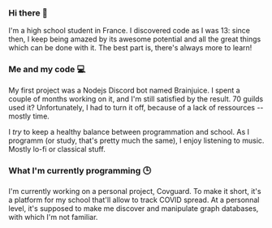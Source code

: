 ### Hi there 👋

<!--
**a2br/a2br** is a ✨ _special_ ✨ repository because its `README.md` (this file) appears on your GitHub profile.

Here are some ideas to get you started:

- 🔭 I’m currently working on ...
- 🌱 I’m currently learning ...
- 👯 I’m looking to collaborate on ...
- 🤔 I’m looking for help with ...
- 💬 Ask me about ...
- 📫 How to reach me: ...
- 😄 Pronouns: ...
- ⚡ Fun fact: ...
-->

I'm a high school student in France. I discovered code as I was 13: since then, I keep being amazed by its awesome potential and all the great things which can be done with it. The best part is, there's always more to learn!

### Me and my code 💻
My first project was a Nodejs Discord bot named Brainjuice. I spent a couple of months working on it, and I'm still satisfied by the result. 70 guilds used it? Unfortunately, I had to turn it off, because of a lack of ressources --mostly time.

I *try* to keep a healthy balance between programmation and school. As I programm (or study, that's pretty much the same), I enjoy listening to music. Mostly lo-fi or classical stuff.

### What I'm currently programming 🕒
I'm currently working on a personal project, Covguard. To make it short, it's a platform for my school that'll allow to track COVID spread. At a personnal level, it's supposed to make me discover and manipulate graph databases, with which I'm not familiar.
